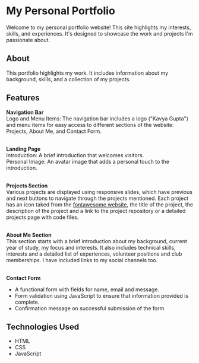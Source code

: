 # My Personal Portfolio
Welcome to my personal portfolio website! This site highlights my interests, skills, and experiences. It's designed to showcase the work and projects I'm passionate about. 
## About
This portfolio highlights my work. It includes information about my background, skills, and a collection of my projects.
## Features
<b>Navigation Bar</b><br>
Logo and Menu Items: The navigation bar includes a  logo ("Kavya Gupta") and menu items for easy access to different sections of the website: Projects, About Me, and Contact Form.<br><br>

<b>Landing Page</b><br>
Introduction: A brief introduction that welcomes visitors.<br>
Personal Image: An avatar image that adds a personal touch to the introduction.<br><br>

<b>Projects Section</b><br>
Various projects are displayed using responsive slides, which have previous and next buttons to navigate through the projects mentioned. Each project has an icon taked from the [fontawesome website](https://fontawesome.com/icons), the title of the project, the description of the project and a link to the project repository or a detailed projects page with code files.<br><br>

<b>About Me Section</b><br>
This section starts with a brief introduction about my background, current year of study, my focus and interests. It also includes technical skills, interests and a detailed list of experiences, volunteer positions and club memberships. I have included links to my social channels too.<br><br>

<b>Contact Form</b><br>
- A functional form with fields for name, email and message.
- Form validation using JavaScript to ensure that information provided is complete.
- Confirmation message on successful submission of the form



## Technologies Used
- HTML
- CSS
- JavaScript
